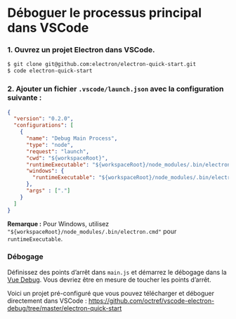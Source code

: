 # Déboguer le processus principal dans VSCode

### 1. Ouvrez un projet Electron dans VSCode.

```bash
$ git clone git@github.com:electron/electron-quick-start.git
$ code electron-quick-start
```

### 2. Ajouter un fichier `.vscode/launch.json` avec la configuration suivante :

```json
{
  "version": "0.2.0",
  "configurations": [
    {
      "name": "Debug Main Process",
      "type": "node",
      "request": "launch",
      "cwd": "${workspaceRoot}",
      "runtimeExecutable": "${workspaceRoot}/node_modules/.bin/electron",
      "windows": {
        "runtimeExecutable": "${workspaceRoot}/node_modules/.bin/electron.cmd"
      },
      "args" : ["."]
    }
  ]
}
```

**Remarque :** Pour Windows, utilisez `"${workspaceRoot}/node_modules/.bin/electron.cmd"` pour `runtimeExecutable`.

### Débogage

Définissez des points d’arrêt dans `main.js` et démarrez le débogage dans la [Vue Debug](https://code.visualstudio.com/docs/editor/debugging). Vous devriez être en mesure de toucher les points d’arrêt.

Voici un projet pré-configuré que vous pouvez télécharger et déboguer directement dans VSCode : https://github.com/octref/vscode-electron-debug/tree/master/electron-quick-start
